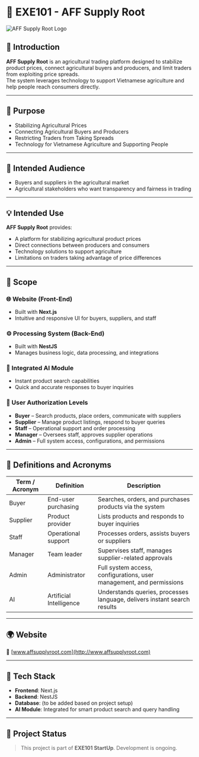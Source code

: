 # 🌱 EXE101 - AFF Supply Root

![AFF Supply Root Logo](./1c5ca770-54a8-460f-92e3-5d72fd7444c1.png)

## 📌 Introduction  

**AFF Supply Root** is an agricultural trading platform designed to stabilize product prices, connect agricultural buyers and producers, and limit traders from exploiting price spreads.  
The system leverages technology to support Vietnamese agriculture and help people reach consumers directly.  

---

## 🎯 Purpose  

- Stabilizing Agricultural Prices  
- Connecting Agricultural Buyers and Producers  
- Restricting Traders from Taking Spreads  
- Technology for Vietnamese Agriculture and Supporting People  

---

## 👥 Intended Audience  

- Buyers and suppliers in the agricultural market  
- Agricultural stakeholders who want transparency and fairness in trading  

---

## 💡 Intended Use  

**AFF Supply Root** provides:  
- A platform for stabilizing agricultural product prices  
- Direct connections between producers and consumers  
- Technology solutions to support agriculture  
- Limitations on traders taking advantage of price differences  

---

## 📂 Scope  

### 🌐 Website (Front-End)  
- Built with **Next.js**  
- Intuitive and responsive UI for buyers, suppliers, and staff  

### ⚙️ Processing System (Back-End)  
- Built with **NestJS**  
- Manages business logic, data processing, and integrations  

### 🤖 Integrated AI Module  
- Instant product search capabilities  
- Quick and accurate responses to buyer inquiries  

### 🔐 User Authorization Levels  
- **Buyer** – Search products, place orders, communicate with suppliers  
- **Supplier** – Manage product listings, respond to buyer queries  
- **Staff** – Operational support and order processing  
- **Manager** – Oversees staff, approves supplier operations  
- **Admin** – Full system access, configurations, and permissions  

---

## 📖 Definitions and Acronyms  

| Term / Acronym | Definition              | Description                                                                 |
|----------------|-------------------------|-----------------------------------------------------------------------------|
| Buyer          | End-user purchasing     | Searches, orders, and purchases products via the system                     |
| Supplier       | Product provider        | Lists products and responds to buyer inquiries                              |
| Staff          | Operational support     | Processes orders, assists buyers or suppliers                               |
| Manager        | Team leader             | Supervises staff, manages supplier-related approvals                        |
| Admin          | Administrator           | Full system access, configurations, user management, and permissions        |
| AI             | Artificial Intelligence | Understands queries, processes language, delivers instant search results    |

---

## 🌍 Website  

🔗 [www.affsupplyroot.com](http://www.affsupplyroot.com)  

---

## 📌 Tech Stack  

- **Frontend**: Next.js  
- **Backend**: NestJS  
- **Database**: (to be added based on project setup)  
- **AI Module**: Integrated for smart product search and query handling  

---

## 🚀 Project Status  

> This project is part of **EXE101 StartUp**. Development is ongoing.  

